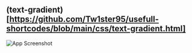 ## (text-gradient)[https://github.com/Tw1ster95/usefull-shortcodes/blob/main/css/text-gradient.html]
![App Screenshot](https://gcdnb.pbrd.co/images/WCatsVpu55D7.png?o=1)

